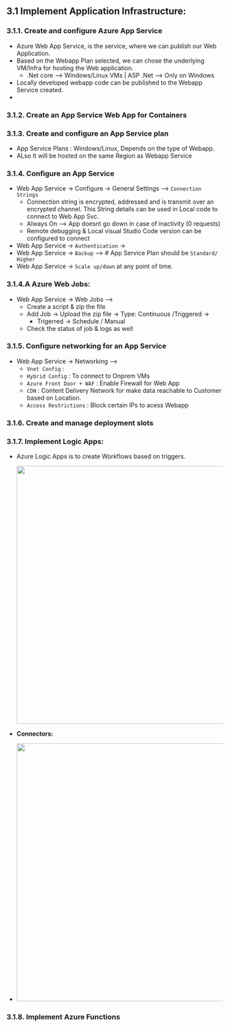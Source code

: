 ## 3.1 Implement Application Infrastructure: 

### 3.1.1. Create and configure Azure App Service

* Azure Web App Service, is the service, where we can publish our Web Application.
* Based on the Webapp Plan selected, we can chose the underlying VM/Infra for hosting the Web application.
  * .Net core --> Windows/Linux VMs | ASP .Net --> Only on Windows
* Locally developed webapp code can be published to the Webapp Service created.
* 


### 3.1.2. Create an App Service Web App for Containers


### 3.1.3. Create and configure an App Service plan

* App Service Plans : Windows/Linux, Depends on the type of Webapp.
* ALso It will be hosted on the same Region as Webapp Service


### 3.1.4. Configure an App Service

* Web App Service -> Configure -> General Settings --> `Connection Strings` 
  * Connection string is encrypted, addressed and is transmit over an encrypted channel. This String details can be used in Local code to connect to Web App Svc.
  * Always On --> App doesnt go down in case of inactivity (0 requests)
  * Remote debugging & Local visual Studio Code version can be configured to connect
* Web App Service -> `Authentication` -> 
* Web App Service -> `Backup` --> # App Service Plan should be `Standard/ Higher`
* Web App Service -> `Scale up/down` at any point of time.

### 3.1.4.A  Azure Web Jobs:

* Web App Service -> Web Jobs -->
  * Create a script & zip the file
  * Add Job -> Upload the zip file -> Type: Continuous /Triggered -> 
    * Trigerred -> Schedule / Manual
  * Check the status of job & logs as well


### 3.1.5. Configure networking for an App Service

* Web App Service -> Networking --> 
  * `Vnet Config` : 
  * `Hybrid Config` : To connect to Onprem VMs 
  * `Azure Front Door + WAF` : Enable Firewall for Web App
  * `CDN` : Content Delivery Network for make data reachable to Customer based on Location.
  * `Access Restrictions` : Block certain IPs to acess Webapp

### 3.1.6. Create and manage deployment slots


### 3.1.7. Implement Logic Apps:

* Azure Logic Apps is to create Workflows based on triggers.

  <img src="https://user-images.githubusercontent.com/24938159/121544268-36642480-ca27-11eb-8d61-0777c0abda20.png" width="600">

* **Connectors:**
* 
  <img src="https://user-images.githubusercontent.com/24938159/121544879-a96d9b00-ca27-11eb-8795-c0e141ead40a.png" width="600">


### 3.1.8. Implement Azure Functions




